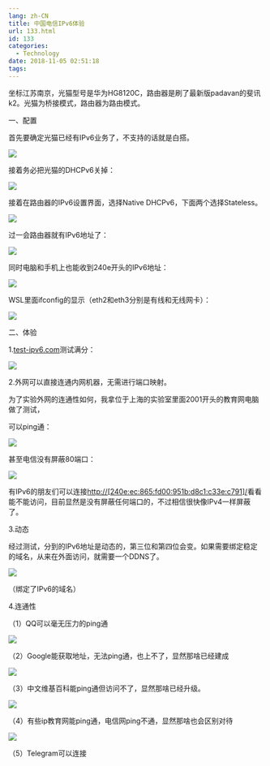 ```yaml
---
lang: zh-CN
title: 中国电信IPv6体验
url: 133.html
id: 133
categories:
  - Technology
date: 2018-11-05 02:51:18
tags:
---
```


坐标江苏南京，光猫型号是华为HG8120C，路由器是刷了最新版padavan的斐讯k2。光猫为桥接模式，路由器为路由模式。

一、配置

首先要确定光猫已经有IPv6业务了，不支持的话就是白搭。

![](https://images.weserv.nl/?url=drive.google.com/uc?id=1TKL29bvi6DW1p2CugTO7nctvDWHo8bCE)

接着务必把光猫的DHCPv6关掉：

![](https://images.weserv.nl/?url=drive.google.com/uc?id=1mP9DzLXvwLio74v8SNGJf-htbHsvLdw0)

接着在路由器的IPv6设置界面，选择Native DHCPv6，下面两个选择Stateless。

![](https://images.weserv.nl/?url=drive.google.com/uc?id=1-ZGe7PVAzqRzUhWJjMG5iogpec2Aja9w)

过一会路由器就有IPv6地址了：

![](https://images.weserv.nl/?url=drive.google.com/uc?id=170UoTLIgveHHPx8-Ww0jYRPCg1g0vw76)

同时电脑和手机上也能收到240e开头的IPv6地址：

![](https://images.weserv.nl/?url=drive.google.com/uc?id=1cSQtFkYBp5eDmawzbf0FKulMtqi6jqvq)

WSL里面ifconfig的显示（eth2和eth3分别是有线和无线网卡）：

![](https://images.weserv.nl/?url=drive.google.com/uc?id=1PlPzcYQ9eNpkCOymykFVzS-eVwDCAk9_)

二、体验

1.[test-ipv6.com](https://test-ipv6.com/)测试满分：

![](https://images.weserv.nl/?url=drive.google.com/uc?id=1kSo-RwsZvoCf_4XA-KwtLDLPKuOJld1h)

2.外网可以直接连通内网机器，无需进行端口映射。

为了实验外网的连通性如何，我拿位于上海的实验室里面2001开头的教育网电脑做了测试，

可以ping通：

![](https://images.weserv.nl/?url=drive.google.com/uc?id=10SPBNzp0moMZ2VIcq34PR2oOLc4MgrbR)

甚至电信没有屏蔽80端口：

![](https://images.weserv.nl/?url=drive.google.com/uc?id=1mhrVatk9osYT5evYwbDoLNIV8VUDvBK1)

有IPv6的朋友们可以连接[http://\[240e:ec:865:fd00:951b:d8c1:c33e:c791\]/](http://[240e:ec:865:fd00:951b:d8c1:c33e:c791]/)看看能不能访问，目前显然是没有屏蔽任何端口的，不过相信很快像IPv4一样屏蔽了。

3.动态

经过测试，分到的IPv6地址是动态的，第三位和第四位会变。如果需要绑定稳定的域名，从来在外面访问，就需要一个DDNS了。

![](https://images.weserv.nl/?url=drive.google.com/uc?id=1GtiAzqM1ePh-XI-igkRvpko23SYI_5x9)

（绑定了IPv6的域名）

4.连通性

（1）QQ可以毫无压力的ping通

![](https://images.weserv.nl/?url=drive.google.com/uc?id=17GM9dfSmJVcvoG72IpG6SWvdmqpHYejW)

（2）Google能获取地址，无法ping通，也上不了，显然那啥已经建成

![](https://images.weserv.nl/?url=drive.google.com/uc?id=1meLhwDsq2H1F4WZ5ThqVW661mfyw2uHq)

（3）中文维基百科能ping通但访问不了，显然那啥已经升级。

![](https://images.weserv.nl/?url=drive.google.com/uc?id=1-_ac800LuKdI9g35zpDGQVhhO8h9TR_g)

（4）有些ip教育网能ping通，电信网ping不通，显然那啥也会区别对待

![](https://images.weserv.nl/?url=drive.google.com/uc?id=1dpK9KQcAKAOJlBqIXJJaTTGG35Tn0ZpA)

（5）Telegram可以连接
